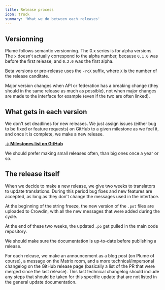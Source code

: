 ```yaml
---
title: Release process
icon: truck
summary: 'What we do between each releases'
---
```


## Versionning

Plume follows semantic versionning. The 0.x series is for alpha versions. The `x` doesn't actually correspond
to the alpha number, because `0.1.0` was before the first release, and `0.2.0` was the first alpha.

Beta versions or pre-release uses the `-rcX` suffix, where `X` is the number of the release canditate.

Major version changes when API or federation has a breaking change (they should in the same release as much as possible), not when
major changes are made to the interface for example (even if the two are often linked).

## What gets in each version

We don't set deadlines for new releases. We just assign issues (either bug to be fixed or feature requests) on GitHub to a given
milestone as we feel it, and once it is complete, we make a new release.

**[→ Milestones list on GitHub](https://github.com/Plume-org/Plume/milestones?direction=asc&sort=due_date)**

We should prefer making small releases often, than big ones once a year or so.

## The release itself

When we decide to make a new release, we give two weeks to translators to update translations. During this
period bug fixes and new features are accepted, as long as they don't change the messages used in the interface.

At the beginning of the string freeze, the new version of the `.pot` files are uploaded to Crowdin, with all the new
messages that were added during the cycle.

At the end of these two weeks, the updated `.po` get pulled in the main code repository.

We should make sure the documentation is up-to-date before publishing a release.

For each release, we make an announcement as a blog post (on Plume of course), a message on the Matrix room,
and a more technical/impersonal changelog on the GitHub release page (basically a list of the PR that were merged
since the last release). This last technical changelog should include any steps that should be taken for this specific
update that are not listed in the general update documentation.

<!-- TODO: do we need to ping translators when entering string freeze? -->
